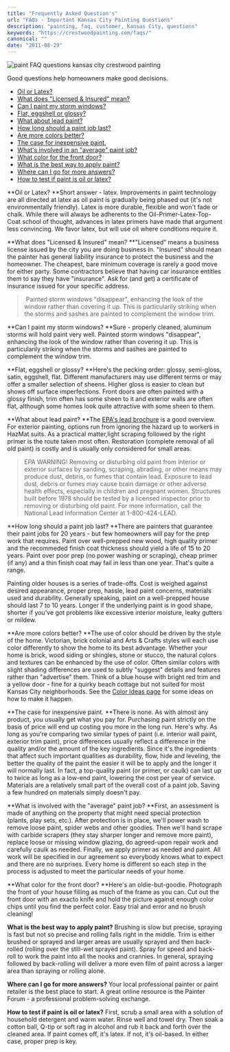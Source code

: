 ```yaml
---
title: "Frequently Asked Question's"
url: "FAQs - Important Kansas City Painting Questions"
description: "painting, faq, customer, Kansas City, questions"
keywords: "https://crestwoodpainting.com/faqs/"
canonical: ""
date: "2011-08-29"
---
```


![paint FAQ questions kansas city crestwood painting](images/FAQ-pic_opt.jpg)

Good questions help homeowners make good decisions.

- [Oil or Latex?](https://crestwoodpainting.com/#oil)
- [What does "Licensed & Insured" mean?](https://crestwoodpainting.com/#licensed)
- [Can I paint my storm windows?](https://crestwoodpainting.com/#storms)
- [Flat, eggshell or glossy?](https://crestwoodpainting.com/#sheen)
- [What about lead paint?](https://crestwoodpainting.com/#lead)
- [How long should a paint job last?](https://crestwoodpainting.com/#howlong)
- [Are more colors better?](https://crestwoodpainting.com/#morecolors)
- [The case for inexpensive paint.](https://crestwoodpainting.com/#oil)
- [What's involved in an "average" paint job?](https://crestwoodpainting.com/#oil)
- [What color for the front door?](https://crestwoodpainting.com/#oil)
- [What is the best way to apply paint?](https://crestwoodpainting.com/#oil)
- [Where can I go for more answers?](https://crestwoodpainting.com/#oil)
- [How to test if paint is oil or latex?](https://crestwoodpainting.com/#oil)

**Oil or Latex?
**Short answer - latex. Improvements in paint technology are all directed at latex as oil paint is gradually being phased out (it's not environmentally friendly). Latex is more durable, flexible and won't fade or chalk. While there will always be adherents to the Oil-Primer-Latex-Top-Coat school of thought, advances in latex primers have made that argument less convincing. We favor latex, but will use oil where conditions require it.

**What does "Licensed & Insured" mean?
**"Licensed" means a business license issued by the city you are doing business in. "Insured" should mean the painter has general liability insurance to protect the business and the homeowner. The cheapest, bare minimum coverage is rarely a good move for either party. Some contractors believe that having car insurance entitles them to say they have "insurance". Ask for (and get) a certificate of insurance issued for your specific address.

>  Painted storm windows "disappear", enhancing the look of the window rather than covering it up. This is particularily striking when the storms and sashes are painted to complement the window trim.

**Can I paint my storm windows?
**Sure - properly cleaned, aluminum storms will hold paint very well. Painted storm windows "disappear", enhancing the look of the window rather than covering it up. This is particularily striking when the storms and sashes are painted to complement the window trim.

**Flat, eggshell or glossy?
**Here's the pecking order: glossy, semi-gloss, satin, eggshell, flat. Different manufacturers may use different terms or may offer a smaller selection of sheens. Higher gloss is easier to clean but shows off surface imperfections. Front doors are often painted with a glossy finish, trim often has some sheen to it and exterior walls are often flat, although some homes look quite attractive with some sheen to them.

**What about lead paint?
**The [EPA's lead brochure](https://crestwoodpainting.com/lead-paint-safety/) is a good overview. For exterior painting, options run from ignoring the hazard up to workers in HazMat suits. As a practical matter,light scraping followed by the right primer is the route taken most often. Restoration (complete removal of all old paint) is costly and is usually only considered for small areas.

> EPA WARNING! Removing or disturbing old paint from interior or exterior surfaces by sanding, scraping, abrading, or other means may produce dust, debris, or fumes that contain lead. Exposure to lead dust, debris or fumes may cause brain damage or other adverse health effects, especially in children and pregnant women. Structures built before 1978 should be tested by a licensed inspector prior to removing or disturbing old paint. For more information, call the National Lead Information Center at 1-800-424-LEAD.

**How long should a paint job last?
**There are painters that guarantee their paint jobs for 20 years - but few homeowners will pay for the prep work that requires. Paint over well-prepped new wood, high quality primer and the recommeded finish coat thickness should yield a life of 15 to 20 years. Paint over poor prep (no power washing or scraping), cheap primer (if any) and a thin finish coat may fail in less than one year. That's quite a range.

Painting older houses is a series of trade-offs. Cost is weighed against desired appearance, proper prep, hassle, lead paint concerns, materials used and durability. Generally speaking, paint on a well-prepped house should last 7 to 10 years. Longer if the underlying paint is in good shape, shorter if you've got problems like excessive interior moisture, leaky gutters or mildew.

**Are more colors better?
**The use of color should be driven by the style of the home. Victorian, brick colonial and Arts & Crafts styles will each use color differently to show the home to its best advantage. Whether your home is brick, wood siding or shingles, stone or stucco, the natural colors and textures can be enhanced by the use of color. Often similar colors with slight shading differences are used to subtly "suggest" details and features rather than "advertise" them. Think of a blue house with bright red trim and a yellow door - fine for a quirky beach cottage but not suited for most Kansas City neighborhoods. See the [Color Ideas page](https://crestwoodpainting.com/color-help/) for some ideas on how to make it happen.

**The case for inexpensive paint.
**There is none. As with almost any product, you usually get what you pay for. Purchasing paint strictly on the basis of price will end up costing you more in the long run. Here's why. As long as you're comparing two similar types of paint (i.e. interior wall paint, exterior trim paint), price differences usually reflect a difference in the quality and/or the amount of the key ingredients. Since it's the ingredients that affect such important qualities as durability, flow, hide and leveling, the better the quality of the paint the easier it will be to apply and the longer it will normally last. In fact, a top-quality paint (or primer, or caulk) can last up to twice as long as a low-end paint, lowering the cost per year of service. Materials are a relatively small part of the overall cost of a paint job. Saving a few hundred on materials simply doesn't pay.

**What is involved with the "average" paint job?
**First, an assessment is made of anything on the property that might need special protection (plants, play sets, etc.). After protection is in place, we'll power wash to remove loose paint, spider webs and other goodies. Then we'll hand scrape with carbide scrapers (they stay sharper longer and remove more paint), replace loose or missing window glazing, do agreed-upon repair work and carefully caulk as needed. Finally, we apply primer as needed and paint. All work will be specified in our agreement so everybody knows what to expect and there are no surprises. Every home is different so each step in the process is adjusted to meet the particular needs of your home.

**What color for the front door?
**Here's an oldie-but-goodie. Photograph the front of your house filling as much of the frame as you can. Cut out the front door with an exacto knife and hold the picture against enough color chips until you find the perfect color. Easy trial and error and no brush cleaning!

**What is the best way to apply paint?**
Brushing is slow but precise, spraying is fast but not so precise and rolling falls right in the middle. Trim is either brushed or sprayed and larger areas are usually sprayed and then back-rolled (rolling over the still-wet sprayed paint). Spray for speed and back-roll to work the paint into all the nooks and crannies. In general, spraying followed by back-rolling will deliver a more even film of paint across a larger area than spraying or rolling alone.

**Where can I go for more answers?**
Your local professional painter or paint retailer is the best place to start. A great online resource is the Painter Forum - a professional problem-solving exchange.

**How to test if paint is oil or latex?**
First, scrub a small area with a solution of household detergent and warm water. Rinse well and towel dry. Then soak a cotton ball, Q-tip or soft rag in alcohol and rub it back and forth over the cleaned area. If paint comes off, it's latex. If not, it's oil-based. In either case, proper prep is key.
